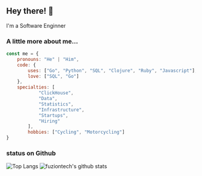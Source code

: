 ## Hey there! 👋

I'm a Software Enginner

### A little more about me...

```js
const me = {
    pronouns: "He" | "Him",
    code: {
        uses: ["Go", "Python", "SQL", "Clojure", "Ruby", "Javascript"],
        love: ["SQL", "Go"]
    },
    specialties: [
			"ClickHouse",
			"Data",
			"Statistics",
			"Infrastructure",
			"Startups",
			"Hiring"
		],
		hobbies: ["Cycling", "Motorcycling"]
}
```

### status on Github

![Top Langs](https://github-readme-stats.vercel.app/api/top-langs/?username=fuziontech&hide=html)
![fuziontech's github stats](https://github-readme-stats.vercel.app/api?username=fuziontech&show_icons=true&count_private=true&line_height=40)
